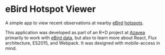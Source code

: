 # eBird Hotspot Viewer

A simple app to view recent observations at nearby [eBird](http://ebird.org/) [hotspots](http://ebird.org/ebird/hotspots).

This application was developed as part of an R+D project at [Azavea](http://www.azavea.com) primarily to work with [eBird data](https://confluence.cornell.edu/display/CLOISAPI/eBird+API+1.1), but also to learn more about React, Flux architecture, ES2015, and Webpack. It was designed with mobile-access in mind.
